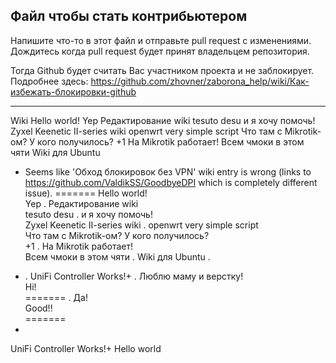 ## Файл чтобы стать контрибьютером

Напишите что-то в этот файл и отправьте pull request с изменениями.
Дождитесь когда pull request будет принят владельцем репозитория.

Тогда Github будет считать Вас участником проекта и не заблокирует.
Подробнее здесь: https://github.com/zhovner/zaborona_help/wiki/Как-избежать-блокировки-github

----------------------------------
Wiki 
Hello world!
Yep
Редактирование wiki
tesuto desu
и я хочу помочь!
Zyxel Keenetic II-series wiki
openwrt very simple script 
Что там с Mikrotik-ом? У кого получилось?
+1
На Mikrotik работает!
Всем чмоки в этом чяти
Wiki для Ubuntu
* Seems like 'Обход блокировок без VPN' wiki entry is wrong (links to https://github.com/ValdikSS/GoodbyeDPI which is completely different issue).
=======
Hello world!  
Yep . 
Редактирование wiki  
tesuto desu . 
и я хочу помочь!  
Zyxel Keenetic II-series wiki . 
openwrt very simple script  
Что там с Mikrotik-ом? У кого получилось?  
+1 . 
На Mikrotik работает!  
Всем чмоки в этом чяти . 
Wiki для Ubuntu . 
+ . 
UniFi Controller Works!+ . 
Люблю маму и верстку!  
Hi!  
======= . 
Да!  
Good!!  
=======
+
UniFi Controller Works!+
Hello world
